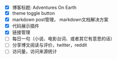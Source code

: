- [x] 博客标题: Adventures On Earth
- [x] theme toggle button
- [x] markdown post管理， markdown文档解决方案
- [x] 代码展示插件
- [x] 链接管理
- [ ] 每日一句（小说、电影台词、或者其它有意思的话）
- [ ] 分享博文阅读与评价，twitter，reddit
- [ ] 访问量，访问来源统计

